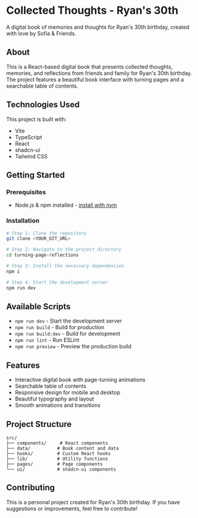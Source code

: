 # Collected Thoughts - Ryan's 30th

A digital book of memories and thoughts for Ryan's 30th birthday, created with love by Sofia & Friends.

## About

This is a React-based digital book that presents collected thoughts, memories, and reflections from friends and family for Ryan's 30th birthday. The project features a beautiful book interface with turning pages and a searchable table of contents.

## Technologies Used

This project is built with:

- Vite
- TypeScript
- React
- shadcn-ui
- Tailwind CSS

## Getting Started

### Prerequisites

- Node.js & npm installed - [install with nvm](https://github.com/nvm-sh/nvm#installing-and-updating)

### Installation

```sh
# Step 1: Clone the repository
git clone <YOUR_GIT_URL>

# Step 2: Navigate to the project directory
cd turning-page-reflections

# Step 3: Install the necessary dependencies
npm i

# Step 4: Start the development server
npm run dev
```

## Available Scripts

- `npm run dev` - Start the development server
- `npm run build` - Build for production
- `npm run build:dev` - Build for development
- `npm run lint` - Run ESLint
- `npm run preview` - Preview the production build

## Features

- Interactive digital book with page-turning animations
- Searchable table of contents
- Responsive design for mobile and desktop
- Beautiful typography and layout
- Smooth animations and transitions

## Project Structure

```
src/
├── components/     # React components
├── data/          # Book content and data
├── hooks/         # Custom React hooks
├── lib/           # Utility functions
├── pages/         # Page components
└── ui/            # shadcn-ui components
```

## Contributing

This is a personal project created for Ryan's 30th birthday. If you have suggestions or improvements, feel free to contribute!
